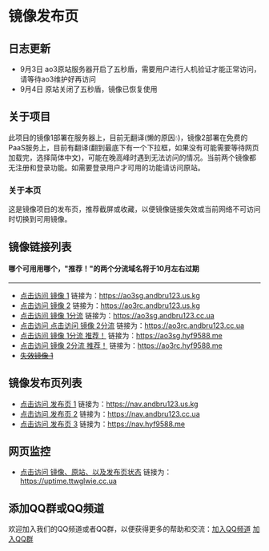 # 镜像发布页

## 日志更新
* 9月3日 ao3原站服务器开启了五秒盾，需要用户进行人机验证才能正常访问，请等待ao3维护好再访问
* 9月4日 原站关闭了五秒盾，镜像已恢复使用
## 关于项目

此项目的镜像1部署在服务器上，目前无翻译(懒的原因💧)，镜像2部署在免费的PaaS服务上，目前有翻译(翻到最底下有一个下拉框，如果没有可能需要等待网页加载完，选择简体中文)，可能在晚高峰时遇到无法访问的情况。当前两个镜像都无注册和登录功能。如需要登录用户才可用的功能请访问原站。

### 关于本页

这是镜像项目的发布页，推荐截屏或收藏，以便镜像链接失效或当前网络不可访问时切换到可用镜像。

## 镜像链接列表
#### 哪个可用用哪个，"推荐！"的两个分流域名将于10月左右过期

***

* [点击访问 镜像 1](https://ao3sg.andbru123.us.kg/)
链接为：https://ao3sg.andbru123.us.kg
* [点击访问 镜像 2](https://ao3rc.andbru123.us.kg/)
链接为：https://ao3rc.andbru123.us.kg
* [点击访问 镜像 1分流](https://ao3sg.andbru123.cc.ua/)
链接为：https://ao3sg.andbru123.cc.ua
* [点击访问 点击访问 镜像 2分流](https://ao3rc.andbru123.cc.ua/)
链接为：https://ao3rc.andbru123.cc.ua
* [点击访问 镜像 1分流 推荐！](https://ao3sg.hyf9588.me/)
链接为：https://ao3sg.hyf9588.me
* [点击访问 镜像 2分流 推荐！](https://ao3rc.hyf9588.me/)
链接为：https://ao3rc.hyf9588.me
* ~~[失效镜像 1](https://ao3rc.andbru123.tk/)~~

## 镜像发布页列表

* [点击访问 发布页 1](https://nav.andbru123.us.kg/)
链接为：https://nav.andbru123.us.kg
* [点击访问 发布页 2](https://nav.andbru123.cc.ua/)
链接为：https://nav.andbru123.cc.ua
* [点击访问 发布页 3](https://nav.hyf9588.me/)
链接为：https://nav.hyf9588.me

## 网页监控
* [点击访问 镜像、原站、以及发布页状态](https://uptime.ttwglwie.cc.ua/)
链接为：https://uptime.ttwglwie.cc.ua

## 添加QQ群或QQ频道

欢迎加入我们的QQ频道或者QQ群，以便获得更多的帮助和交流：[加入QQ频道](https://pd.qq.com/s/8ytm1sth5)
[加入QQ群](http://qm.qq.com/cgi-bin/qm/qr?_wv=1027&k=5zFgjgzS-kt-9hN4_A8PFy0_q-1zB7xR&authKey=k4LEy%2FFXOtwaEp5WVcMJq3%2FcVJBnAlSzGaY%2B9mqJqgUnqasovZ2lyjspsUIO8OEn&noverify=0&group_code=984098141)

